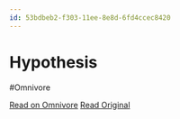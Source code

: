 ```yaml
---
id: 53bdbeb2-f303-11ee-8e8d-6fd4ccec8420
---
```


# Hypothesis
#Omnivore

[Read on Omnivore](https://omnivore.app/me/hypothesis-18eac793f11)
[Read Original](https://hypothes.is/a/DVpgrPL9Ee65HfPq0XziWg)

